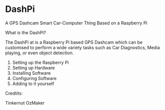 # DashPi
A GPS Dashcam Smart Car-Computer Thing Based on a Raspberry Pi

What is the DashPi?

The DashPi at is a Raspberry Pi based GPS Dashcam which can be customised to perform a wide variety tasks such as Car Diagnostics, Media playing, or even object detection.


1. Setting up the Raspberry Pi
2. Setting up Hardware
3. Installing Software
4. Configuring Software
5. Adding to it yourself


Credtits:

Tinkernut
OzMaker
